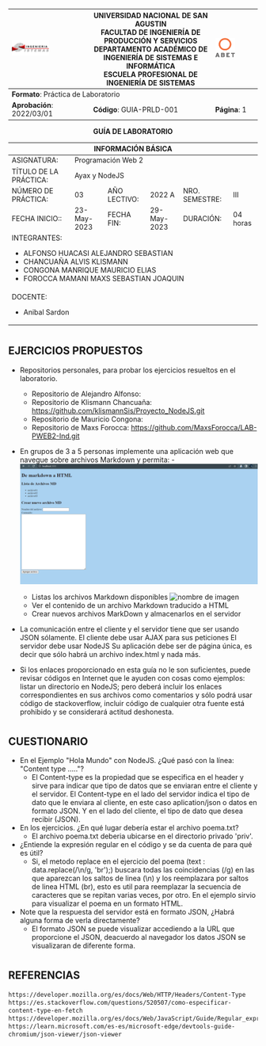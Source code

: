 <div align="center">
<table>
    <theader>
        <tr>
            <td><img src="https://github.com/rescobedoq/pw2/blob/main/epis.png?raw=true" alt="EPIS" style="width:50%; height:auto"/></td>
            <th>
                <span style="font-weight:bold;">UNIVERSIDAD NACIONAL DE SAN AGUSTIN</span><br />
                <span style="font-weight:bold;">FACULTAD DE INGENIERÍA DE PRODUCCIÓN Y SERVICIOS</span><br />
                <span style="font-weight:bold;">DEPARTAMENTO ACADÉMICO DE INGENIERÍA DE SISTEMAS E INFORMÁTICA</span><br />
                <span style="font-weight:bold;">ESCUELA PROFESIONAL DE INGENIERÍA DE SISTEMAS</span>
            </th>
            <td><img src="https://github.com/rescobedoq/pw2/blob/main/abet.png?raw=true" alt="ABET" style="width:50%; height:auto"/></td>
        </tr>
    </theader>
    <tbody>
        <tr><td colspan="3"><span style="font-weight:bold;">Formato</span>: Práctica de Laboratorio</td></tr>
        <tr><td><span style="font-weight:bold;">Aprobación</span>:  2022/03/01</td><td><span style="font-weight:bold;">Código</span>: GUIA-PRLD-001</td><td><span style="font-weight:bold;">Página</span>: 1</td></tr>
    </tbody>
</table>
</div>

<div align="center">
<span style="font-weight:bold;">GUÍA DE LABORATORIO</span><br />
</div>


<table>
<theader>
<tr><th colspan="6">INFORMACIÓN BÁSICA</th></tr>
</theader>
<tbody>
<tr><td>ASIGNATURA:</td><td colspan="5">Programación Web 2</td></tr>
<tr><td>TÍTULO DE LA PRÁCTICA:</td><td colspan="5">Ayax y NodeJS</td></tr>
<tr>
<td>NÚMERO DE PRÁCTICA:</td><td>03</td><td>AÑO LECTIVO:</td><td>2022 A</td><td>NRO. SEMESTRE:</td><td>III</td>
</tr>
<tr>
<td>FECHA INICIO::</td><td>23-May-2023</td><td>FECHA FIN:</td><td>29-May-2023</td><td>DURACIÓN:</td><td>04 horas</td>
</tr>
<tr><td colspan="6">INTEGRANTES:
    <ul>
        <li>ALFONSO HUACASI ALEJANDRO SEBASTIAN</li>
        <li>CHANCUAÑA ALVIS KLISMANN</li>        
        <li>CONGONA MANRIQUE MAURICIO ELIAS</li>
        <li>FOROCCA MAMANI MAXS SEBASTIAN JOAQUIN</li>
    </ul>
</td>
</<tr>
<tr><td colspan="6">DOCENTE:
<ul>
<li>Anibal Sardon</li>
</ul>
</td>
</<tr>
</tdbody>
</table>


#


## EJERCICIOS PROPUESTOS
- Repositorios personales, para probar los ejercicios resueltos en el laboratorio.
    - Repositorio de Alejandro Alfonso: 
    - Repositorio de Klismann Chancuaña: https://github.com/klismannSis/Proyecto_NodeJS.git
    - Repositorio de Mauricio Congona: 
    - Repositorio de Maxs Forocca: https://github.com/MaxsForocca/LAB-PWEB2-Ind.git
- En grupos de 3 a 5 personas implemente una aplicación web que navegue sobre archivos Markdown y permita:
-![paginaIndex](paginaIndex.png)
    - Listas los archivos Markdown disponibles
    ![nombre de imagen](imagen.jpg)
    - Ver el contenido de un archivo Markdown traducido a HTML
    - Crear nuevos archivos MarkDown y almacenarlos en el servidor
- La comunicación entre el cliente y el servidor tiene que ser usando JSON sólamente. El cliente debe usar AJAX para sus peticiones El servidor debe usar NodeJS Su aplicación debe ser de página única, es decir que sólo habrá un archivo index.html y nada más.

- Si los enlaces proporcionado en esta guía no le son suficientes, puede revisar códigos en Internet que le ayuden con cosas como ejemplos: listar un directorio en NodeJS; pero deberá incluir los enlaces correspondientes en sus archivos como comentarios y sólo podrá usar código de stackoverflow, incluir código de cualquier otra fuente está prohibido y se considerará actitud deshonesta.

#

## CUESTIONARIO
- En el Ejemplo "Hola Mundo" con NodeJS. ¿Qué pasó con la línea: "Content type ….."?
    - El Content-type es la propiedad que se especifica en el header y sirve para indicar que tipo de datos que se enviaran entre el cliente y el servidor. El Content-type en el lado del servidor indica el tipo de dato que le enviara al cliente, en este caso aplication/json o datos en formato JSON. Y en el lado del cliente, el tipo de dato que desea recibir (JSON).
- En los ejercicios. ¿En qué lugar debería estar el archivo poema.txt?
    - El archivo poema.txt deberia ubicarse en el directorio privado 'priv'.
- ¿Entiende la expresión regular en el código y se da cuenta de para qué es útil?
    - Si, el metodo replace en el ejercicio del poema (text : data.replace(/\n/g, 'br');) buscara todas las coincidencias (/g) en las que aparezcan los saltos de linea (\n) y los reemplazara por saltos de linea HTML (br), esto es util para reemplazar la secuencia de caracteres que se repitan varias veces, por otro. En el ejemplo sirvio para visualizar el poema en un formato HTML.
- Note que la respuesta del servidor está en formato JSON, ¿Habrá alguna forma de verla directamente?
    - El formato JSON se puede visualizar accediendo a la URL que proporcione el JSON, deacuerdo al navegador los datos JSON se visualizaran de diferente forma.

#

## REFERENCIAS
    https://developer.mozilla.org/es/docs/Web/HTTP/Headers/Content-Type
    https://es.stackoverflow.com/questions/520507/como-especificar-content-type-en-fetch
    https://developer.mozilla.org/es/docs/Web/JavaScript/Guide/Regular_expressions
    https://learn.microsoft.com/es-es/microsoft-edge/devtools-guide-chromium/json-viewer/json-viewer

#
